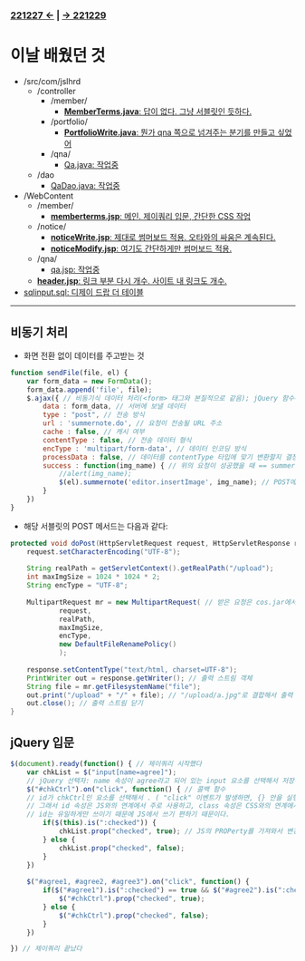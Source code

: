 #
### [221227 ←](/../221205-230127_JSP/22-12/221227/) | [→ 221229](/../221205-230127_JSP/22-12/221229/)

# 이날 배웠던 것

- /src/com/jslhrd
    - /controller
        - /member/
            - [**MemberTerms.java**: 답이 없다. 그냥 서블릿인 듯하다.](/../221205-230127_JSP/22-12/221228/jslhrdServlet/src-com-jslhrd/controller/member/MemberTerms.java)
        - /portfolio/
            - [**PortfolioWrite.java**: 뭔가 qna 쪽으로 넘겨주는 분기를 만들고 싶었어](/../221205-230127_JSP/22-12/221228/jslhrdServlet/src-com-jslhrd/controller/portfolio/PortfolioWrite.java)
        - /qna/
            - [Qa.java: 작업중](/../221205-230127_JSP/22-12/221228/jslhrdServlet/src-com-jslhrd/controller/qna/Qa.java)
    - /dao
        - [QaDao.java: 작업중](/../221205-230127_JSP/22-12/221228/jslhrdServlet/src-com-jslhrd/dao/)
- /WebContent
    - /member/
        - [**memberterms.jsp**: 메인. 제이쿼리 입문, 간단한 CSS 작업](/../221205-230127_JSP/22-12/221228/jslhrdServlet/WebContent/member/memberterms.jsp)
    - /notice/
        - [**noticeWrite.jsp**: 제대로 썸머보드 적용. 오타와의 싸움은 계속된다.](/../221205-230127_JSP/22-12/221228/jslhrdServlet/WebContent/notice/noticeWrite.jsp)
        - [**noticeModify.jsp**: 여기도 간단하게만 썸머보드 적용.](/../221205-230127_JSP/22-12/221228/jslhrdServlet/WebContent/notice/noticeModify.jsp)
    - /qna/
        - [qa.jsp: 작업중](/../221205-230127_JSP/22-12/221228/jslhrdServlet/WebContent/qna/qa.jsp)
    - [**header.jsp**: 링크 부분 다시 개수. 사이트 내 링크도 개수.](/../221205-230127_JSP/22-12/221228/jslhrdServlet/WebContent/header.jsp)
- [sqlinput.sql: 디제이 드랍 더 테이블](/../221205-230127_JSP/22-12/221228/sqlinput.sql)

---

## 비동기 처리

- 화면 전환 없이 데이터를 주고받는 것

```js
function sendFile(file, el) {
    var form_data = new FormData();
    form_data.append('file', file);
    $.ajax({ // 비동기식 데이터 처리(<form> 태그와 본질적으로 같음); jQuery 함수에 해당
        data : form_data, // 서버에 보낼 데이터
        type : "post", // 전송 방식
        url : 'summernote.do', // 요청이 전송될 URL 주소
        cache : false, // 캐시 여부
        contentType : false, // 전송 데이터 형식
        encType : 'multipart/form-data', // 데이터 인코딩 방식
        processData : false, // 데이터를 contentType 타입에 맞기 변환할지 결정
        success : function(img_name) { // 위의 요청이 성공했을 때 == summernote.do가 성공했을 때
            //alert(img_name);
            $(el).summernote('editor.insertImage', img_name); // POST에서 넘어온 이미지 이름을 썸머노트 안에 집어넣기
        }
    })
}
```

- 해당 서블릿의 POST 메서드는 다음과 같다:

```java
protected void doPost(HttpServletRequest request, HttpServletResponse response) throws ServletException, IOException {
    request.setCharacterEncoding("UTF-8");
    
    String realPath = getServletContext().getRealPath("/upload");
    int maxImgSize = 1024 * 1024 * 2;
    String encType = "UTF-8";
    
    MultipartRequest mr = new MultipartRequest( // 받은 요청은 cos.jar에서 처리
            request,
            realPath,
            maxImgSize,
            encType,
            new DefaultFileRenamePolicy()
            );
    
    response.setContentType("text/html, charset=UTF-8");
    PrintWriter out = response.getWriter(); // 출력 스트림 객체
    String file = mr.getFilesystemName("file");
    out.print("/upload" + "/" + file); // "/upload/a.jpg"로 결합해서 출력
    out.close(); // 출력 스트림 닫기
}
```

## jQuery 입문

```js
$(document).ready(function() { // 제이쿼리 시작했다
    var chkList = $("input[name=agree]");
    // jQuery 선택자: name 속성이 agree라고 되어 있는 input 요소를 선택해서 저장하라
    $("#chkCtrl").on("click", function() { // 콜백 함수
    // id가 chkCtrl인 요소를 선택해서 . ( "click" 이벤트가 발생하면, {} 안을 실행하세요 )
    // 그래서 id 속성은 JS와의 연계에서 주로 사용하고, class 속성은 CSS와의 연계에서 주로 사용한다.
    // id는 유일하게만 쓰이기 때문에 JS에서 쓰기 편하기 때문이다.
        if($(this).is(":checked")) {
            chkList.prop("checked", true); // JS의 PROPerty를 가져와서 변경하는 것
        } else {
            chkList.prop("checked", false);
        }
    })
    
    $("#agree1, #agree2, #agree3").on("click", function() {
        if($("#agree1").is(":checked") == true && $("#agree2").is(":checked") == true && $("#agree3").is(":checked") == true) {
            $("#chkCtrl").prop("checked", true);
        } else {
            $("#chkCtrl").prop("checked", false);
        }
    })

}) // 제이쿼리 끝났다
```